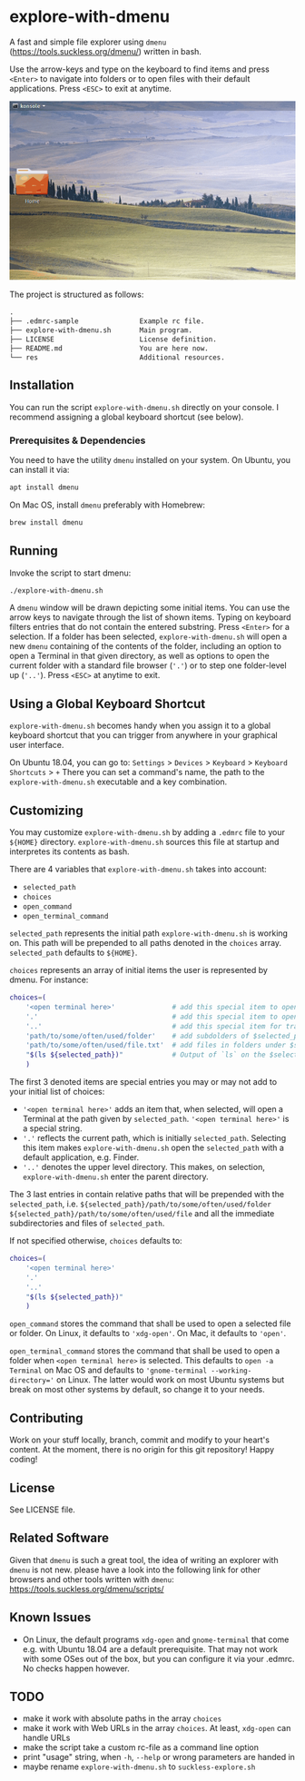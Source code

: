 # explore-with-dmenu
A fast and simple file explorer using `dmenu` (https://tools.suckless.org/dmenu/) written in bash.

Use the arrow-keys and type on the keyboard to find items and press `<Enter>` to navigate into
folders or to open files with their default applications. Press `<ESC>` to exit at anytime.

![](res/screen-example.gif)


The project is structured as follows:
```
.
├── .edmrc-sample               Example rc file.
├── explore-with-dmenu.sh       Main program.
├── LICENSE                     License definition.
├── README.md                   You are here now.
└── res                         Additional resources.
```


## Installation
You can run the script `explore-with-dmenu.sh` directly on your console.
I recommend assigning a global keyboard shortcut (see below).


### Prerequisites & Dependencies
You need to have the utility `dmenu` installed on your system.
On Ubuntu, you can install it via:
```bash
apt install dmenu
```

On Mac OS, install `dmenu` preferably with Homebrew:
```bash
brew install dmenu
```


## Running
Invoke the script to start dmenu:
```bash
./explore-with-dmenu.sh
```

A `dmenu` window will be drawn depicting some initial items. You can use the arrow keys to navigate
through the list of shown items. Typing on keyboard filters entries that do not contain the entered
substring. Press `<Enter>` for a selection. If a folder has been selected, `explore-with-dmenu.sh`
will open a new `dmenu` containing of the contents of the folder, including an option to open a
Terminal in that given directory, as well as options to open the current folder with a standard
file browser (`'.'`) or to step one folder-level up (`'..'`). Press `<ESC>` at anytime to exit.


## Using a Global Keyboard Shortcut
`explore-with-dmenu.sh` becomes handy when you assign it to a global keyboard shortcut
that you can trigger from anywhere in your graphical user interface.

On Ubuntu 18.04, you can go to:
`Settings` > `Devices` > `Keyboard` > `Keyboard Shortcuts` > `+`
There you can set a command's name, the path to the `explore-with-dmenu.sh` executable
and a key combination.


## Customizing
You may customize `explore-with-dmenu.sh` by adding a `.edmrc` file to your `${HOME}` directory.
`explore-with-dmenu.sh` sources this file at startup and interpretes its contents as bash.

There are 4 variables that `explore-with-dmenu.sh` takes into account:
- `selected_path`
- `choices`
- `open_command`
- `open_terminal_command`


`selected_path` represents the initial path `explore-with-dmenu.sh` is working on.
This path will be prepended to all paths denoted in the `choices` array. `selected_path` defaults
to `${HOME}`.


`choices` represents an array of initial items the user is represented by dmenu.
For instance:
```bash
choices=(
    '<open terminal here>'              # add this special item to open a terminal at $selected_path
    '.'                                 # add this special item to open $selected_path
    '..'                                # add this special item for traverse to the parent folder
    'path/to/some/often/used/folder'    # add subdolders of $selected_path like this
    'path/to/some/often/used/file.txt'  # add files in folders under $selected_path like this
    "$(ls ${selected_path})"            # Output of `ls` on the $selected_path
    )
```

The first 3 denoted items are special entries you may or may not add to your initial list of
choices:
- `'<open terminal here>'` adds an item that, when selected, will open a Terminal at the
  path given by `selected_path`. `'<open terminal here>'` is a special string.
- `'.'` reflects the current path, which is initially `selected_path`. Selecting this item makes
  `explore-with-dmenu.sh` open the `selected_path` with a default application, e.g. Finder.
- `'..'` denotes the upper level directory. This makes, on selection, `explore-with-dmenu.sh`
  enter the parent directory.

The 3 last entries in contain relative paths that will be prepended with the `selected_path`, i.e.
`${selected_path}/path/to/some/often/used/folder` `${selected_path}/path/to/some/often/used/file`
and all the immediate subdirectories and files of `selected_path`.

If not specified otherwise, `choices` defaults to:
```bash
choices=(
    '<open terminal here>'
    '.'
    '..'
    "$(ls ${selected_path})"
    )
```


`open_command` stores the command that shall be used to open a selected file or folder.
On Linux, it defaults to `'xdg-open'`. On Mac, it defaults to `'open'`.


`open_terminal_command` stores the command that shall be used to open a folder when
`<open terminal here>` is selected. This defaults to `open -a Terminal` on Mac OS and defaults to
`'gnome-terminal --working-directory='` on Linux. The latter would work on most Ubuntu systems but
break on most other systems by default, so change it to your needs.


## Contributing
Work on your stuff locally, branch, commit and modify to your heart's content.
At the moment, there is no origin for this git repository!
Happy coding!


## License
See LICENSE file.


## Related Software
Given that `dmenu` is such a great tool, the idea of writing an explorer with `dmenu` is not new.
please have a look into the following link for other browsers and other tools written with `dmenu`:
https://tools.suckless.org/dmenu/scripts/


## Known Issues
- On Linux, the default programs `xdg-open` and `gnome-terminal` that come e.g. with Ubuntu 18.04
  are a default prerequisite. That may not work with some OSes out of the box, but you can configure
  it via your .edmrc. No checks happen however.


## TODO
- make it work with absolute paths in the array `choices`
- make it work with Web URLs in the array `choices`. At least, `xdg-open` can handle URLs
- make the script take a custom rc-file as a command line option
- print "usage" string, when `-h`, `--help` or wrong parameters are handed in
- maybe rename `explore-with-dmenu.sh` to `suckless-explore.sh`

